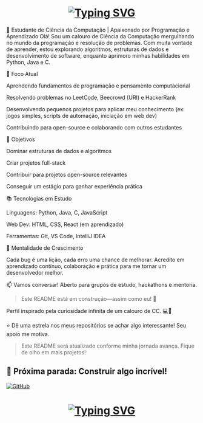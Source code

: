 <h1 align="center">
<a href="https://git.io/typing-svg"><img src="https://readme-typing-svg.herokuapp.com?font=Big+Shoulders+Inline&size=30&pause=1000&color=00C85C&background=FFFFFF00&center=true&width=435&lines=Hi%2C+I'm+Gabriel!;I'm+student+of+Science+Computer" alt="Typing SVG" /></a> </h1>

👋 Estudante de Ciência da Computação | Apaixonado por Programação e Aprendizado
Olá! Sou um calouro de Ciência da Computação mergulhando no mundo da programação e resolução de problemas. Com muita vontade de aprender, estou explorando algoritmos, estruturas de dados e desenvolvimento de software, enquanto aprimoro minhas habilidades em Python, Java e C.

🎯 Foco Atual

Aprendendo fundamentos de programação e pensamento computacional

Resolvendo problemas no LeetCode, Beecrowd (URI) e HackerRank

Desenvolvendo pequenos projetos para aplicar meu conhecimento (ex: jogos simples, scripts de automação, iniciação em web dev)

Contribuindo para open-source e colaborando com outros estudantes

🚀 Objetivos

Dominar estruturas de dados e algoritmos

Criar projetos full-stack

Contribuir para projetos open-source relevantes

Conseguir um estágio para ganhar experiência prática

📚 Tecnologias em Estudo

Linguagens: Python, Java, C, JavaScript

Web Dev: HTML, CSS, React (em aprendizado)

Ferramentas: Git, VS Code, IntelliJ IDEA

🌱 Mentalidade de Crescimento

Cada bug é uma lição, cada erro uma chance de melhorar. Acredito em aprendizado contínuo, colaboração e prática para me tornar um desenvolvedor melhor.

📫 Vamos conversar! Aberto para grupos de estudo, hackathons e mentoria.

> Este README está em construção—assim como eu! 🚀

Perfil inspirado pela curiosidade infinita de um calouro de CC. 💻📖

⭐ Dê uma estrela nos meus repositórios se achar algo interessante! Seu apoio me motiva. 

> Este README será atualizado conforme minha jornada avança. Fique de olho em mais projetos!

🚀 Próxima parada: Construir algo incrível!
---
 
 <a href="https://github.com/GabrielramosOli" target="_blank">
  <img src="https://img.shields.io/badge/GitHub-000?style=for-the-badge&logo=github&logoColor=white" alt="GitHub">
</p>

<h1 align="center">
<a href="https://git.io/typing-svg"><img src="https://readme-typing-svg.herokuapp.com?font=Big+Shoulders+Inline&size=30&pause=1000&color=00C85C&background=FFFFFF00&center=true&width=435&lines=Obrigado+pela+visita!" alt="Typing SVG" /></a> </h1>
